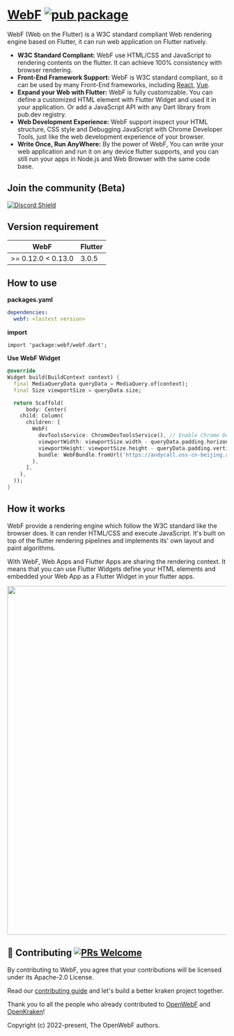 # [WebF](https://openwebf.com/) [![pub package](https://img.shields.io/pub/v/webf.svg)](https://pub.dev/packages/webf)

WebF (Web on the Flutter) is a W3C standard compliant Web rendering engine based on Flutter, it can run web application on Flutter natively.

- **W3C Standard Compliant:** WebF use HTML/CSS and JavaScript to rendering contents on the flutter. It can achieve 100% consistency with browser rendering.
- **Front-End Framework Support:** WebF is W3C standard compliant, so it can be used by many Front-End frameworks, including [React](https://reactjs.org/), [Vue](https://vuejs.org/).
- **Expand your Web with Flutter:** WebF is fully customizable. You can define a customized HTML element with Flutter Widget and used it in your application. Or add a JavaScript API with any Dart library from pub.dev registry.
- **Web Development Experience:** WebF support inspect your HTML structure, CSS style and Debugging JavaScript with Chrome Developer Tools, just like the web development experience of your browser.
- **Write Once, Run AnyWhere:** By the power of WebF, You can write your web application and run it on any device flutter supports, and you can still run your apps in Node.js and Web Browser with the same code base.

## Join the community (Beta)

[![Discord Shield](https://discordapp.com/api/guilds/1008119434688344134/widget.png?style=banner1)](https://discord.gg/DvUBtXZ5rK)

## Version requirement

| WebF               | Flutter |
| ------------------ | ------- |
| >= 0.12.0 < 0.13.0 | 3.0.5   |

## How to use

**packages.yaml**

```yaml
dependencies:
  webf: <lastest version>
```

**import**

```
import 'package:webf/webf.dart';
```

**Use WebF Widget**

```Dart
@override
Widget build(BuildContext context) {
  final MediaQueryData queryData = MediaQuery.of(context);
  final Size viewportSize = queryData.size;

  return Scaffold(
      body: Center(
    child: Column(
      children: [
        WebF(
          devToolsService: ChromeDevToolsService(), // Enable Chrome DevTools Services
          viewportWidth: viewportSize.width - queryData.padding.horizontal, // Adjust the viewportWidth
          viewportHeight: viewportSize.height - queryData.padding.vertical, // Adjust the viewportHeight
          bundle: WebFBundle.fromUrl('https://andycall.oss-cn-beijing.aliyuncs.com/demo/demo-vue.js'), // The page entry point
        ),
      ],
    ),
  ));
}
```

## How it works

WebF provide a rendering engine which follow the W3C standard like the browser does. It can render HTML/CSS and execute JavaScript. It's built on top of the flutter rendering pipelines and implements its' own layout and paint algorithms.

With WebF, Web Apps and Flutter Apps are sharing the rendering context. It means that you can use Flutter Widgets define your HTML elements and embedded your Web App as a Flutter Widget in your flutter apps.

<img src="https://user-images.githubusercontent.com/4409743/186230941-83b0aa1c-59d1-4d8d-be10-958a3ae64114.jpg" width="800" style="display: block; margin: 0 auto;" />

## 👏 Contributing [![PRs Welcome](https://img.shields.io/badge/PRs-welcome-brightgreen.svg?style=flat-square)](https://github.com/openwebf/webf/pulls)

By contributing to WebF, you agree that your contributions will be licensed under its Apache-2.0 License.

Read our [contributing guide](https://github.com/openwebf/webf/blob/main/.github/CONTRIBUTING.md) and let's build a better kraken project together.

Thank you to all the people who already contributed to [OpenWebF](https://github.com/openwebf) and [OpenKraken](https://github.com/openkraken)!

Copyright (c) 2022-present, The OpenWebF authors.
